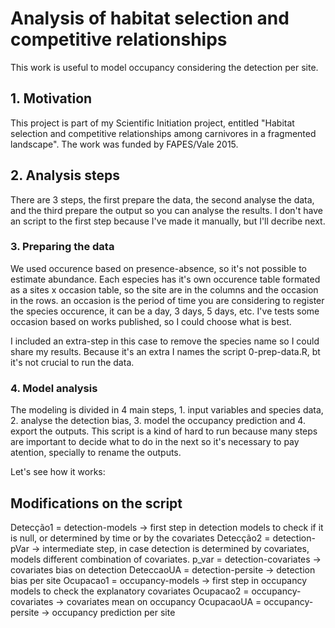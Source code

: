 # Analysis of habitat selection and competitive relationships

This work is useful to model occupancy considering the detection per site.

## 1. Motivation
This project is part of my Scientific Initiation project, entitled "Habitat selection and competitive relationships among carnivores in a fragmented landscape". The work was funded by FAPES/Vale 2015.


## 2. Analysis steps
There are 3 steps, the first prepare the data, the second analyse the data, and the third prepare the output so you can analyse the results. I don't have an script to the first step because I've made it manually, but I'll decribe next. 


### 3. Preparing the data
We used occurence based on presence-absence, so it's not possible to estimate abundance. Each especies has it's own occurence table formated as a sites x occasion table, so the site are in the columns and the occasion in the rows. an occasion is the period of time you are considering to register the species occurence, it can be a day, 3 days, 5 days, etc. I've tests some occasion based on works published, so I could choose what is best.

I included an extra-step in this case to remove the species name so I could share my results. Because it's an extra I names the script 0-prep-data.R, bt it's not crucial to run the data.

### 4. Model analysis
The modeling is divided in 4 main steps, 1. input variables and species data, 2. analyse the detection bias, 3. model the occupancy prediction and 4. export the outputs. This script is a kind of hard to run because many steps are important to decide what to do in the next so it's necessary to pay atention, specially to rename the outputs.

Let's see how it works:

####




## Modifications on the script
Detecção1 = detection-models -> first step in detection models to check if it is null, or determined by time or by the covariates
Detecção2 = detection-pVar -> intermediate step, in case detection is determined by covariates, models different combination of covariates.
p_var = detection-covariates -> covariates bias on detection
DeteccaoUA = detection-persite -> detection bias per site
Ocupacao1 = occupancy-models -> first step in occupancy models to check the explanatory covariates
Ocupacao2 = occupancy-covariates -> covariates mean on occupancy
OcupacaoUA = occupancy-persite -> occupancy prediction per site
